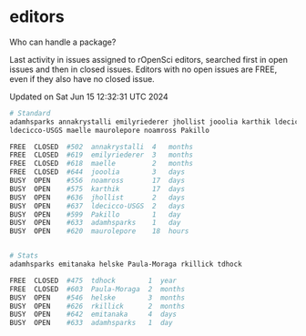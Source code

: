 # editors

Who can handle a package?

Last activity in issues assigned to rOpenSci editors, searched first in open
issues and then in closed issues. Editors with no open issues are FREE, even if
they also have no closed issue.


Updated on Sat Jun 15 12:32:31 UTC 2024

```bash
# Standard
adamhsparks annakrystalli emilyriederer jhollist jooolia karthik ldecicco
ldecicco-USGS maelle maurolepore noamross Pakillo

FREE  CLOSED  #502  annakrystalli  4   months
FREE  CLOSED  #619  emilyriederer  3   months
FREE  CLOSED  #618  maelle         2   months
FREE  CLOSED  #644  jooolia        3   days
BUSY  OPEN    #556  noamross       17  days
BUSY  OPEN    #575  karthik        17  days
BUSY  OPEN    #636  jhollist       2   days
BUSY  OPEN    #637  ldecicco-USGS  2   days
BUSY  OPEN    #599  Pakillo        1   day
BUSY  OPEN    #633  adamhsparks    1   day
BUSY  OPEN    #620  maurolepore    18  hours


# Stats
adamhsparks emitanaka helske Paula-Moraga rkillick tdhock

FREE  CLOSED  #475  tdhock        1  year
FREE  CLOSED  #603  Paula-Moraga  2  months
BUSY  OPEN    #546  helske        3  months
BUSY  OPEN    #626  rkillick      2  months
BUSY  OPEN    #642  emitanaka     4  days
BUSY  OPEN    #633  adamhsparks   1  day
```
